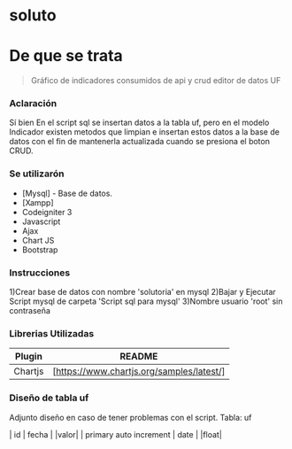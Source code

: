 # soluto
# De que se trata

> Gráfico de indicadores consumidos de api y crud editor de datos UF

### Aclaración
Sí bien En el script sql se insertan datos a la tabla uf, pero en el modelo  Indicador existen metodos que limpian e insertan estos datos a la base de datos con el fin de mantenerla actualizada cuando se presiona el boton CRUD.

### Se utilizarón

* [Mysql] - Base de datos.
* [Xampp] 
* Codeigniter 3
* Javascript
* Ajax
* Chart JS
* Bootstrap


### Instrucciones
1)Crear base de datos con nombre 'solutoria' en mysql
2)Bajar y Ejecutar Script mysql de carpeta  'Script sql para mysql'
3)Nombre usuario 'root' sin contraseña





### Librerias Utilizadas



| Plugin | README |
| ------ | ------ |
| Chartjs | [https://www.chartjs.org/samples/latest/] |

### Diseño de tabla uf

Adjunto diseño en caso de tener problemas con el script.
Tabla: uf

| id | fecha | |valor|
| primary auto increment | date | |float|














